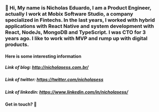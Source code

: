 ### 🔭 Hi, My name is Nicholas Eduardo, I am a Product Engineer, actually I work at Mobix Software Studio, a company specialized in Fintechs. In the last years, I worked with hybrid applications with React Native and system development with React, NodeJs, MongoDB and TypeScript. I was CTO for 3 years ago. I like to work with MVP and rump up with digital products.

#### Here is some interesting information

##### Link of blog: http://nicholasess.com.br/
##### Link of twitter: https://twitter.com/nicholasess
##### Link of linkedin: https://www.linkedin.com/in/nicholasess/

#### Get in touch?  👋
